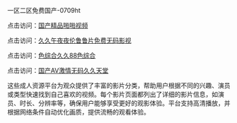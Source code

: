 一区二区免费国产-0709ht

点击访问：<a href="https://heiliaoxqkkct.pages.dev">国产精品啪啪视频</a>

点击访问：<a href="https://heiliaoxwd5i8.pages.dev">久久午夜夜伦鲁鲁片免费无码影视</a>

点击访问：<a href="https://heiliaowt0d7p.pages.dev">色综合久久88色综合</a>

点击访问：<a href="https://heiliaoga6s9v.pages.dev">国产AV激情无码久久天堂</a>

这些成人资源平台为观众提供了丰富的影片分类，帮助用户根据不同的兴趣、演员或类型快速找到自己喜欢的视频。每个影片页面都列出了详细的影片信息，如演员、时长、分辨率等，确保用户能够享受更好的观影体验。平台支持高清播放，并根据网络条件自动优化画质，提供流畅的观看体验。

<span style="display:none;">[Canonical link](）</span>
